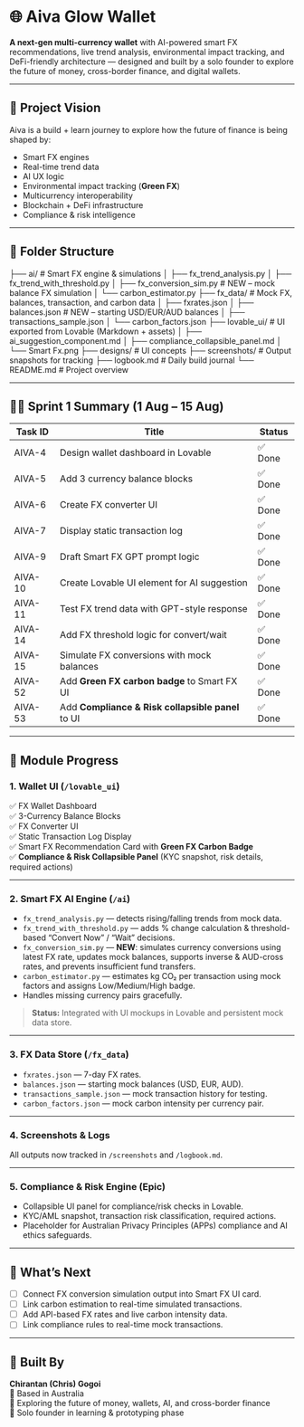 # 🌐 Aiva Glow Wallet

**A next-gen multi-currency wallet** with AI-powered smart FX recommendations, live trend analysis, environmental impact tracking, and DeFi-friendly architecture — designed and built by a solo founder to explore the future of money, cross-border finance, and digital wallets.

---

## 🚀 Project Vision

Aiva is a build + learn journey to explore how the future of finance is being shaped by:

- Smart FX engines
- Real-time trend data
- AI UX logic
- Environmental impact tracking (**Green FX**)
- Multicurrency interoperability
- Blockchain + DeFi infrastructure
- Compliance & risk intelligence

---

## 🧱 Folder Structure

├── ai/ # Smart FX engine & simulations
│ ├── fx_trend_analysis.py
│ ├── fx_trend_with_threshold.py
│ ├── fx_conversion_sim.py # NEW – mock balance FX simulation
│ └── carbon_estimator.py
├── fx_data/ # Mock FX, balances, transaction, and carbon data
│ ├── fxrates.json
│ ├── balances.json # NEW – starting USD/EUR/AUD balances
│ ├── transactions_sample.json
│ └── carbon_factors.json
├── lovable_ui/ # UI exported from Lovable (Markdown + assets)
│ ├── ai_suggestion_component.md
│ ├── compliance_collapsible_panel.md
│ └── Smart Fx.png
├── designs/ # UI concepts
├── screenshots/ # Output snapshots for tracking
├── logbook.md # Daily build journal
└── README.md # Project overview


---

## 🧑‍💻 Sprint 1 Summary (1 Aug – 15 Aug)

| Task ID  | Title                                                              | Status      |
|----------|--------------------------------------------------------------------|-------------|
| AIVA-4   | Design wallet dashboard in Lovable                                 | ✅ Done     |
| AIVA-5   | Add 3 currency balance blocks                                      | ✅ Done     |
| AIVA-6   | Create FX converter UI                                             | ✅ Done     |
| AIVA-7   | Display static transaction log                                     | ✅ Done     |
| AIVA-9   | Draft Smart FX GPT prompt logic                                    | ✅ Done     |
| AIVA-10  | Create Lovable UI element for AI suggestion                        | ✅ Done     |
| AIVA-11  | Test FX trend data with GPT-style response                         | ✅ Done     |
| AIVA-14  | Add FX threshold logic for convert/wait                            | ✅ Done     |
| AIVA-15  | Simulate FX conversions with mock balances                         | ✅ Done     |
| AIVA-52  | Add **Green FX carbon badge** to Smart FX UI                       | ✅ Done     |
| AIVA-53  | Add **Compliance & Risk collapsible panel** to UI                  | ✅ Done     |

---

## 🧠 Module Progress

### 1. Wallet UI (`/lovable_ui`)
✅ FX Wallet Dashboard  
✅ 3-Currency Balance Blocks  
✅ FX Converter UI  
✅ Static Transaction Log Display  
✅ Smart FX Recommendation Card with **Green FX Carbon Badge**  
✅ **Compliance & Risk Collapsible Panel** (KYC snapshot, risk details, required actions)  

---

### 2. Smart FX AI Engine (`/ai`)
- `fx_trend_analysis.py` — detects rising/falling trends from mock data.  
- `fx_trend_with_threshold.py` — adds % change calculation & threshold-based “Convert Now” / “Wait” decisions.  
- `fx_conversion_sim.py` — **NEW**: simulates currency conversions using latest FX rate, updates mock balances, supports inverse & AUD-cross rates, and prevents insufficient fund transfers.  
- `carbon_estimator.py` — estimates kg CO₂ per transaction using mock factors and assigns Low/Medium/High badge.  
- Handles missing currency pairs gracefully.

> **Status:** Integrated with UI mockups in Lovable and persistent mock data store.

---

### 3. FX Data Store (`/fx_data`)
- `fxrates.json` — 7-day FX rates.  
- `balances.json` — starting mock balances (USD, EUR, AUD).  
- `transactions_sample.json` — mock transaction history for testing.  
- `carbon_factors.json` — mock carbon intensity per currency pair.

---

### 4. Screenshots & Logs
All outputs now tracked in `/screenshots` and `/logbook.md`.

---

### 5. Compliance & Risk Engine (Epic)
- Collapsible UI panel for compliance/risk checks in Lovable.  
- KYC/AML snapshot, transaction risk classification, required actions.  
- Placeholder for Australian Privacy Principles (APPs) compliance and AI ethics safeguards.

---

## 🧭 What’s Next
- [ ] Connect FX conversion simulation output into Smart FX UI card.  
- [ ] Link carbon estimation to real-time simulated transactions.  
- [ ] Add API-based FX rates and live carbon intensity data.  
- [ ] Link compliance rules to real-time mock transactions.  

---

## 👤 Built By
**Chirantan (Chris) Gogoi**  
📍 Based in Australia  
🔭 Exploring the future of money, wallets, AI, and cross-border finance  
💼 Solo founder in learning & prototyping phase
